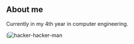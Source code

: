 ## About me 
Currently in my 4th year in computer engineering. 




(![hacker-hacker-man](https://user-images.githubusercontent.com/91975571/153125948-15a4da86-747d-46d1-a236-a83abe3a3bc9.gif)






